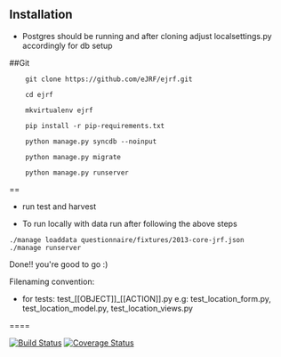 Installation
------------
* Postgres should be running and after cloning adjust localsettings.py accordingly for db setup 

##Git

        git clone https://github.com/eJRF/ejrf.git

        cd ejrf

        mkvirtualenv ejrf

        pip install -r pip-requirements.txt

        python manage.py syncdb --noinput

        python manage.py migrate

        python manage.py runserver
        
==

* run test and harvest

* To run locally with data run after following the above steps

```
./manage loaddata questionnaire/fixtures/2013-core-jrf.json
./manage runserver
```

Done!! you're good to go :)

Filenaming convention:
* for tests: test_[[OBJECT]]_[[ACTION]].py
e.g: test_location_form.py, test_location_model.py, test_location_views.py

====

[![Build Status](https://snap-ci.com/nugDMDbuoqEhkrLFarm6FuwsT60surg6vsh0z4B8KT4/build_image)](https://snap-ci.com/projects/eJRF/ejrf/build_history)
[![Coverage Status](https://coveralls.io/repos/eJRF/ejrf/badge.png?branch=master)](https://coveralls.io/r/eJRF/ejrf?branch=master)
